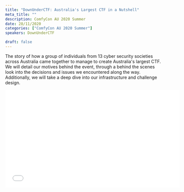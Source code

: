 ```yaml
---
title: "DownUnderCTF: Australia's Largest CTF in a Nutshell"
meta_title: ""
description: ComfyCon AU 2020 Summer
date: 28/11/2020
categories: ["ComfyCon AU 2020 Summer"]
speakers: DownUnderCTF

draft: false
---
```

The story of how a group of individuals from 13 cyber security societies across Australia came together to manage to create Australia's largest CTF. We will detail our motives behind the event, through a behind the scenes look into the decisions and issues we encountered along the way. Additionally, we will take a deep dive into our infrastructure and challenge design.

<iframe width="560" height="315" src="None" title="YouTube video player" frameborder="0" allow="accelerometer; autoplay; clipboard-write; encrypted-media; gyroscope; picture-in-picture; web-share" allowfullscreen></iframe>
